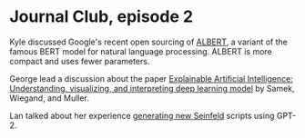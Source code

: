 # Journal Club, episode 2

Kyle discussed Google's recent open sourcing of [ALBERT](https://www.infoq.com/news/2020/01/google-albert-ai-nlp/), a variant of the famous BERT model for natural language processing.  ALBERT is more compact and uses fewer parameters.

George lead a discussion about the paper [Explainable Artificial Intelligence: Understanding, visualizing, and interpreting deep learning model](https://arxiv.org/abs/1708.08296) by Samek, Wiegand, and Muller.

Lan talked about her experience [generating new Seinfeld](https://dataskeptic.com/blog/2020/nlp/gpt2-seinfield) scripts using GPT-2.